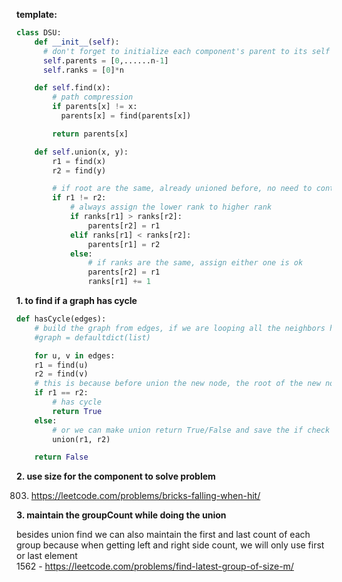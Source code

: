 **template:**

```python
class DSU:
    def __init__(self):
      # don't forget to initialize each component's parent to its self
      self.parents = [0,......n-1]
      self.ranks = [0]*n

    def self.find(x):
        # path compression
        if parents[x] != x:
          parents[x] = find(parents[x])

        return parents[x]

    def self.union(x, y):
        r1 = find(x)
        r2 = find(y) 

        # if root are the same, already unioned before, no need to continue
        if r1 != r2:
            # always assign the lower rank to higher rank
            if ranks[r1] > ranks[r2]:
                parents[r2] = r1
            elif ranks[r1] < ranks[r2]:
                parents[r1] = r2
            else:
                # if ranks are the same, assign either one is ok
                parents[r2] = r1
                ranks[r1] += 1

```

**1. to find if a graph has cycle**
```python
def hasCycle(edges):
    # build the graph from edges, if we are looping all the neighbors here, we will only create one edge for we can simply loop through the edges
    #graph = defaultdict(list)

    for u, v in edges:
    r1 = find(u)
    r2 = find(v)
    # this is because before union the new node, the root of the new node will always be itself, and we are doing the dfs here, if there is a cycle, by the time we see the neighbor second time, the neighbor would already had been unioned, which will give us r1 == r2
    if r1 == r2:
        # has cycle
        return True
    else:
        # or we can make union return True/False and save the if check here
        union(r1, r2)

    return False
```

**2. use size for the component to solve problem**

803. https://leetcode.com/problems/bricks-falling-when-hit/

**3. maintain the groupCount while doing the union**

besides union find we can also maintain the first and last count of each group because when getting left and right side count, we will only use first or last element  
1562 - https://leetcode.com/problems/find-latest-group-of-size-m/
